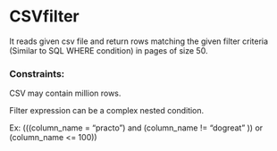 # CSVfilter

It reads given csv file and return rows matching the given filter criteria (Similar to SQL WHERE condition) in pages of size 50.


### Constraints:

CSV may contain million rows.

Filter expression can be a complex nested condition.

Ex: (((column_name = “practo”) and (column_name != “dogreat” )) or (column_name <= 100))

